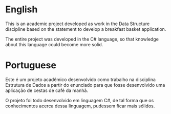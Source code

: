 # English
This is an academic project developed as work in the Data Structure discipline based on the statement to develop a breakfast basket application.

The entire project was developed in the C# language, so that knowledge about this language could become more solid.


# Portuguese
Este é um projeto acadêmico desenvolvido como trabalho na disciplina Estrutura de Dados a partir do enunciado para que fosse desenvolvido uma aplicação de cestas de café da manhã.

O projeto foi todo desenvolvido em linguagem C#, de tal forma que os conhecimentos acerca dessa linguagem, pudessem ficar mais sólidos.
